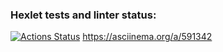 ### Hexlet tests and linter status:
[![Actions Status](https://github.com/salkynio/frontend-project-44/workflows/hexlet-check/badge.svg)](https://github.com/salkynio/frontend-project-44/actions)
https://asciinema.org/a/591342